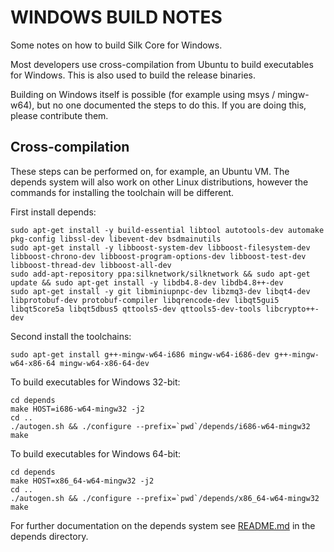 WINDOWS BUILD NOTES
====================

Some notes on how to build Silk Core for Windows.

Most developers use cross-compilation from Ubuntu to build executables for
Windows. This is also used to build the release binaries.

Building on Windows itself is possible (for example using msys / mingw-w64),
but no one documented the steps to do this. If you are doing this, please contribute them.

Cross-compilation
-------------------

These steps can be performed on, for example, an Ubuntu VM. The depends system
will also work on other Linux distributions, however the commands for
installing the toolchain will be different.

First install depends:

    sudo apt-get install -y build-essential libtool autotools-dev automake pkg-config libssl-dev libevent-dev bsdmainutils
    sudo apt-get install -y libboost-system-dev libboost-filesystem-dev libboost-chrono-dev libboost-program-options-dev libboost-test-dev libboost-thread-dev libboost-all-dev
    sudo add-apt-repository ppa:silknetwork/silknetwork && sudo apt-get update && sudo apt-get install -y libdb4.8-dev libdb4.8++-dev
    sudo apt-get install -y git libminiupnpc-dev libzmq3-dev libqt4-dev libprotobuf-dev protobuf-compiler libqrencode-dev libqt5gui5 libqt5core5a libqt5dbus5 qttools5-dev qttools5-dev-tools libcrypto++-dev

Second install the toolchains:

    sudo apt-get install g++-mingw-w64-i686 mingw-w64-i686-dev g++-mingw-w64-x86-64 mingw-w64-x86-64-dev

To build executables for Windows 32-bit:

    cd depends
    make HOST=i686-w64-mingw32 -j2
    cd ..
    ./autogen.sh && ./configure --prefix=`pwd`/depends/i686-w64-mingw32
    make

To build executables for Windows 64-bit:

    cd depends
    make HOST=x86_64-w64-mingw32 -j2
    cd ..
    ./autogen.sh && ./configure --prefix=`pwd`/depends/x86_64-w64-mingw32
    make

For further documentation on the depends system see [README.md](../depends/README.md) in the depends directory.

